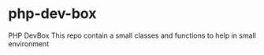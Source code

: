 php-dev-box
===========

PHP DevBox This repo contain a small classes and functions to help in small environment

